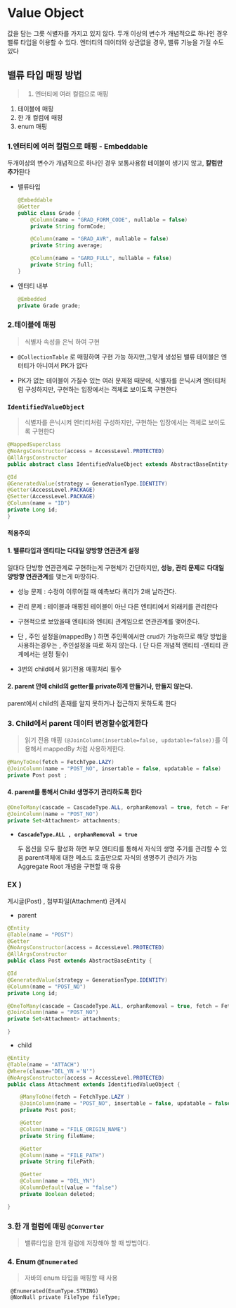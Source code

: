 # Value Object

값을 담는 그릇 식별자를 가지고 있지 않다. 두개 이상의 변수가 개념적으로 하나인 경우 밸류 타입을 이용할 수 있다. 엔터티의 데이터와 상관없을 경우, 밸류 기능을 가질 수도 있다

## 밸류 타입 매핑 방법

> 1. 엔터티에 여러 컬럼으로 매핑

1. 테이블에 매핑
2. 한 개 컬럼에 매핑
3. enum 매핑

### 1.엔터티에 여러 컬럼으로 매핑 - Embeddable

두개이상의 변수가 개념적으로 하나인 경우 보통사용함 테이블이 생기지 않고, **칼럼만 추가**된다

- 밸류타입

  ```java
  @Embeddable
  @Getter
  public class Grade {
      @Column(name = "GRAD_FORM_CODE", nullable = false)
      private String formCode;
  
      @Column(name = "GRAD_AVR", nullable = false)
      private String average;
  
      @Column(name = "GARD_FULL", nullable = false)
      private String full;
  }
  ```

- 엔터티 내부

  ```java
  @Embedded
  private Grade grade;
  ```

### 2.테이블에 매핑

> 식별자 속성을 은닉 하여 구현

- `@CollectionTable` 로 매핑하여 구현 가능 하지만,그렇게 생성된 밸류 테이블은 엔터티가 아니여서 PK가 없다 

- PK가 없는 테이블이 가질수 있는 여러 문제점 때문에, 식별자를 은닉시켜 엔터티처럼 구성하지만, 구현하는 입장에서는 객체로 보이도록 구현한다

  

### `IdentifiedValueObject`

> 식별자를 은닉시켜 엔터티처럼 구성하지만, 구현하는 입장에서는 객체로 보이도록 구현한다

```java
@MappedSuperclass
@NoArgsConstructor(access = AccessLevel.PROTECTED)
@AllArgsConstructor
public abstract class IdentifiedValueObject extends AbstractBaseEntity{

@Id
@GeneratedValue(strategy = GenerationType.IDENTITY)
@Getter(AccessLevel.PACKAGE)
@Setter(AccessLevel.PACKAGE)
@Column(name = "ID")
private Long id;
}
```



#### 적용주의 

#### 1. 밸류타입과 엔티티는 다대일 양방향 연관관계 설정

일대다 단방향 연관관계로 구현하는게 구현체가 간단하지만, **성능, 관리 문제**로 **다대일 양방향 연관관계**를 맺는게 마땅하다.

- 성능 문제 : 수정이 이루어질 때 예측보다 쿼리가 2배 날라간다.

- 관리 문제 : 테이블과 매핑된 테이블이 아닌 다른 엔티티에서 외래키를 관리한다

- 구현적으로 보았을때 엔티티와 엔티티 관계임으로 연관관계를 맺어준다.

-  단 , 주인 설정을(mappedBy ) 하면 주인쪽에서만 crud가 가능하므로  해당 방법을 사용하는경우는 , 주인설정을 따로 하지 않는다. ( 단 다른 개념적 엔티티 -엔티티  관계에서는 설정 필수)  

- 3번의 child에서 읽기전용 매핑처리 필수

  

#### 2. parent 안에 child의 getter를 private하게 만들거나, 만들지 않는다.

parent에서 child의 존재를 알지 못하거나 접근하지 못하도록 한다

### 3.  Child에서 parent  데이터 변경할수없게한다

> 읽기 전용 매핑 `(@JoinColumn(insertable=false, updatable=false))`를 이용해서 mappedBy 처럼  사용하게한다.

```java
@ManyToOne(fetch = FetchType.LAZY)
@JoinColumn(name = "POST_NO", insertable = false, updatable = false)
private Post post ;
```

#### 4. parent를 통해서 Child 생명주기 관리하도록 한다

```java
@OneToMany(cascade = CascadeType.ALL, orphanRemoval = true, fetch = FetchType.LAZY)
@JoinColumn(name = "POST_NO")
private Set<Attachment> attachments;
```

- **`CascadeType.ALL , orphanRemoval = true`**

  두 옵션을 모두 활성화 하면 부모 엔티티를 통해서 자식의 생명 주기를 관리할 수 있음 
  parent객체에 대한 메소드 호출만으로 자식의 생명주기 관리가 가능
   Aggregate Root 개념을 구현할 때 유용



### EX )

게시글(Post)  , 첨부파일(Attachment) 관계시

- parent

```java
@Entity
@Table(name = "POST")
@Getter
@NoArgsConstructor(access = AccessLevel.PROTECTED)
@AllArgsConstructor
public class Post extends AbstractBaseEntity {

@Id
@GeneratedValue(strategy = GenerationType.IDENTITY)
@Column(name = "POST_NO")
private Long id;

@OneToMany(cascade = CascadeType.ALL, orphanRemoval = true, fetch = FetchType.LAZY)
@JoinColumn(name = "POST_NO")
private Set<Attachment> attachments;

}
```

- child

```java
@Entity
@Table(name = "ATTACH")
@Where(clause="DEL_YN ='N'")
@NoArgsConstructor(access = AccessLevel.PROTECTED)
public class Attachment extends IdentifiedValueObject {

    @ManyToOne(fetch = FetchType.LAZY )
    @JoinColumn(name = "POST_NO", insertable = false, updatable = false)
    private Post post;

    @Getter
    @Column(name = "FILE_ORIGIN_NAME")
    private String fileName;

    @Getter
    @Column(name = "FILE_PATH")
    private String filePath;

    @Getter
    @Column(name = "DEL_YN")
    @ColumnDefault(value = "false")
    private Boolean deleted;

}
```





### 3.한 개 컬럼에 매핑  `@Converter`

> 밸류타입을 한개 컬럼에 저장해야 할 때 방법이다.



### 4. **Enum `@Enumerated`**

> 자바의 enum 타입을 매핑할 때 사용



```
 @Enumerated(EnumType.STRING)
 @NonNull private FileType fileType;
```